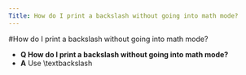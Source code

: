 ```yaml
---
Title: How do I print a backslash without going into math mode?
---
```

#How do I print a backslash without going into math mode?
- **Q How do I print a backslash without going into math mode?**
- **A** Use \\textbackslash

